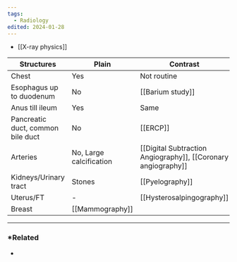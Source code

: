 ```yaml
---
tags:
  - Radiology
edited: 2024-01-28
---
```

- [[X-ray physics]] 

| Structures                        | Plain                   | Contrast                                                      |
| --------------------------------- | ----------------------- | ------------------------------------------------------------- |
| Chest                             | Yes                     | Not routine                                                   |
| Esophagus up to duodenum          | No                      | [[Barium study]]                                              |
| Anus till ileum                   | Yes                     | Same                                                          |
| Pancreatic duct, common bile duct | No                      | [[ERCP]]                                                      |
| Arteries                          | No, Large calcification | [[Digital Subtraction Angiography]], [[Coronary angiography]] |
| Kidneys/Urinary tract             | Stones                  | [[Pyelography]]                                               |
| Uterus/FT                         | -                       | [[Hysterosalpingography]]                                     |
| Breast                            | [[Mammography]]         |                                                               |

---
### *Related
- 